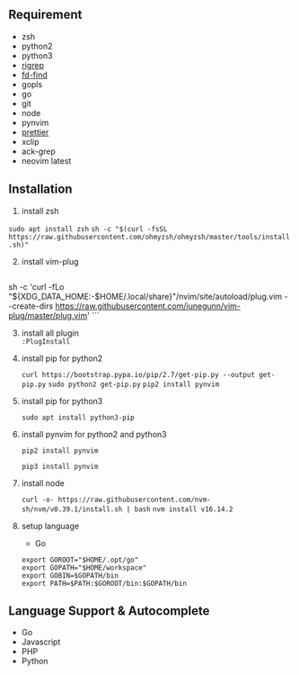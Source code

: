 ## Requirement
- zsh
- python2
- python3 
- [rigrep](https://github.com/BurntSushi/ripgrep) 
- [fd-find](https://github.com/sharkdp/fd#installation)
- gopls
- go
- git
- node
- pynvim
- [prettier](https://prettier.io/)
- xclip
- ack-grep
- neovim latest

## Installation
1. install zsh

  `sudo apt install zsh`
  `sh -c "$(curl -fsSL https://raw.githubusercontent.com/ohmyzsh/ohmyzsh/master/tools/install.sh)"`


2. install vim-plug

    ``` 
sh -c 'curl -fLo "${XDG_DATA_HOME:-$HOME/.local/share}"/nvim/site/autoload/plug.vim --create-dirs https://raw.githubusercontent.com/junegunn/vim-plug/master/plug.vim'
    ```

3. install all plugin \
  `:PlugInstall`

4. install pip for python2
    
    `curl https://bootstrap.pypa.io/pip/2.7/get-pip.py --output get-pip.py`
    `sudo python2 get-pip.py`
    `pip2 install pynvim`

5. install pip for python3

    `sudo apt install python3-pip`


6. install pynvim for python2 and python3

    `pip2 install pynvim`
    
    `pip3 install pynvim`

7. install node

    `curl -o- https://raw.githubusercontent.com/nvm-sh/nvm/v0.39.1/install.sh | bash`
`nvm install v16.14.2`

8. setup language
    - Go
    ```
    export GOROOT="$HOME/.opt/go"
    export GOPATH="$HOME/workspace"
    export GOBIN=$GOPATH/bin
    export PATH=$PATH:$GOROOT/bin:$GOPATH/bin
    ```


## Language Support & Autocomplete
- Go
- Javascript
- PHP
- Python

